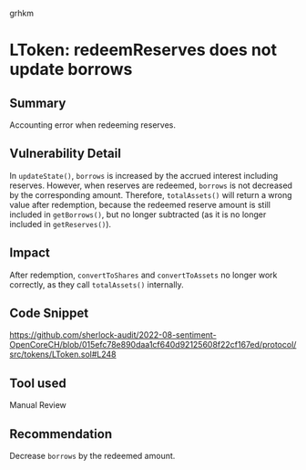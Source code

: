 grhkm
# LToken: redeemReserves does not update borrows

## Summary
Accounting error when redeeming reserves.

## Vulnerability Detail
In `updateState()`, `borrows` is increased by the accrued interest including reserves. However, when reserves are redeemed, `borrows` is not decreased by the corresponding amount. Therefore, `totalAssets()` will return a wrong value after redemption, because the redeemed reserve amount is still included in `getBorrows()`, but no longer subtracted (as it is no longer included in `getReserves()`).

## Impact
After redemption, `convertToShares` and `convertToAssets` no longer work correctly, as they call `totalAssets()` internally.

## Code Snippet
https://github.com/sherlock-audit/2022-08-sentiment-OpenCoreCH/blob/015efc78e890daa1cf640d92125608f22cf167ed/protocol/src/tokens/LToken.sol#L248

## Tool used

Manual Review

## Recommendation
Decrease `borrows` by the redeemed amount.
